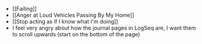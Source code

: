 - [[Failing]]
- [[Anger at Loud Vehicles Passing By My Home]]
- [[Stop acting as if I know what I'm doing]]
- I feel very angry about how the journal pages in LogSeq are, I want them to scroll upwards (start on the bottom of the page)